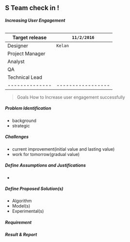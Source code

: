 S Team check in !
-------------------------------------------


###### <i class="icon-folder-open"></i>**Increasing User Engagement**
| Target release  | `11/2/2016`         
| --------------  |----------------- |
|Designer         |	`Kelan`
|Project Manager  |	
|Analyst          |	
|QA            	  |
|Technical Lead	  |
| --------------  |----------------- |
>  []() <i class="icon-pencil"></i>Goals
 How to Increase user engagement successfully

##### <i class="icon-file"></i>Problem Identification
 - background 
 - strategic
##### <i class="icon-file"></i>Challenges
 - current improvement(initial value and lasting value)
 - work for tomorrow(gradual value)
##### <i class="icon-file"></i>Define Assumptions and Justifications
 - 
##### <i class="icon-file"></i>Define Proposed Solution(s)
 - Algorithm
 - Model(s)
 - Experimental(s)

##### <i class="icon-file"></i>Requirement 

##### <i class="icon-file"></i>Result & Report

>  []()
